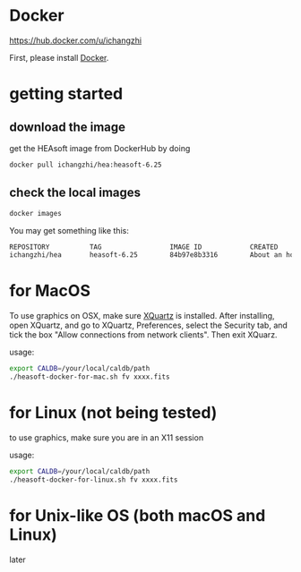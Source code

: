 # Docker
<https://hub.docker.com/u/ichangzhi>

First, please install [Docker](https://www.docker.com/products/docker-engine#/download).


# getting started
## download the image
get the HEAsoft image from DockerHub by doing
```bash
docker pull ichangzhi/hea:heasoft-6.25
```
## check the local images
```bash
docker images
```
You may get something like this:
```bash
REPOSITORY          TAG                 IMAGE ID            CREATED             SIZE
ichangzhi/hea       heasoft-6.25        84b97e8b3316        About an hour ago   5.11GB
```

# for MacOS

To use graphics on OSX, make sure [XQuartz](https://www.xquartz.org/) is installed.
After installing, open XQuartz, and go to XQuartz, Preferences, select the Security tab, 
and tick the box "Allow connections from network clients". Then exit XQuarz. 

usage:
```bash
export CALDB=/your/local/caldb/path
./heasoft-docker-for-mac.sh fv xxxx.fits
```

# for Linux (not being tested)
to use graphics, make sure you are in an X11 session

usage:
```bash
export CALDB=/your/local/caldb/path
./heasoft-docker-for-linux.sh fv xxxx.fits
```
# for Unix-like OS (both macOS and Linux)
later
